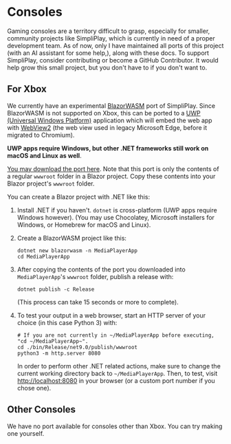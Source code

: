 # Consoles
Gaming consoles are a territory difficult to grasp, especially for smaller, community projects like SimpliPlay, which is currently in need of a proper development team. As of now, only I
have maintained all ports of this project (with an AI assistant for some help,), along with these docs. To support SimpliPlay, consider contributing or become a GitHub Contributor.
It would help grow this small project, but you don't have to if you don't want to.

## For Xbox
We currently have an experimental [BlazorWASM](https://dotnet.microsoft.com/en-us/apps/aspnet/web-apps/blazor) port of SimpliPlay. Since BlazorWASM is not supported
on Xbox, this can be ported to a [UWP (Universal Windows Platform)](https://learn.microsoft.com/en-us/windows/uwp/) application which will
embed the web app with [WebView2](https://learn.microsoft.com/en-us/microsoft-edge/webview2/) (the web view used in legacy Microsoft Edge, before it migrated to Chromium).

**UWP apps require Windows, but other .NET frameworks still work on macOS and Linux as well**.

[You may download the port here]().
Note that this port is only the contents of a regular `wwwroot` folder in a Blazor project. Copy these contents into your Blazor project's `wwwroot` folder.

You can create a Blazor project with .NET like this:

1. Install .NET if you haven't. `dotnet` is cross-platform (UWP apps require Windows however). (You may use Chocolatey, Microsoft installers for Windows, or Homebrew for macOS and Linux).
2. Create a BlazorWASM project like this:
   ```shell
   dotnet new blazorwasm -n MediaPlayerApp
   cd MediaPlayerApp
   ```
3. After copying the contents of the port you downloaded into `MediaPlayerApp`'s `wwwroot` folder, publish a release with:
   ```shell
   dotnet publish -c Release 
   ```
   (This process can take 15 seconds or more to complete).

4. To test your output in a web browser, start an HTTP server of your choice (in this case Python 3) with:
   ```shell
   # If you are not currently in ~/MediaPlayerApp before executing, "cd ~/MediaPlayerApp~".
   cd ./bin/Release/net9.0/publish/wwwroot
   python3 -m http.server 8080
   ```
   In order to perform other .NET related actions, make sure to change the current working directory back to `~/MediaPlayerApp`.
   Then, to test, visit [http://localhost:8080](http://localhost:8080) in your browser (or a custom port number if you chose one).

## Other Consoles
We have no port available for consoles other than Xbox. You can try making one yourself.
